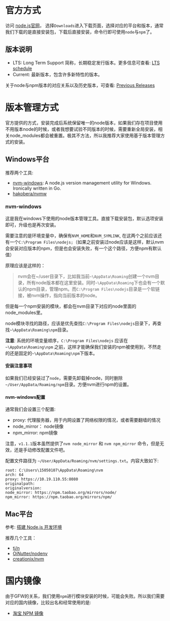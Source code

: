 # 官方方式
访问 [node.js官网](https://nodejs.org/en/)， 选择`Downloads`进入下载页面，选择对应的平台和版本，通常我们下载的是直接安装包，下载后直接安装，命令行即可使用`node`与`npm`了。

## 版本说明
- LTS:  Long Term Support 简称，长期稳定发行版本。更多信息可查看: [LTS schedule](https://github.com/nodejs/LTS#lts_schedule)
- Current: 最新版本，包含许多新特性的版本。

关于node与npm版本的对应关系以及历史版本，可查看: [Previous Releases](https://nodejs.org/en/download/releases/)

# 版本管理方式
官方提供的方式，安装完成后系统保留唯一的node版本，如果我们存在项目使用不用版本node的时候，或者我想要试验不同版本的时候，需要重新全局安装，相关node_modules都会被重置。极其不方法，所以我推荐大家使用基于版本管理方式的安装。

## Windows平台
推荐两个工具:
- [nvm-windows](https://github.com/coreybutler/nvm-windows): A node.js version management utility for Windows. Ironically written in Go.
- [hakobera/nvmw](https://github.com/hakobera/nvmw)

### nvm-windows
这是我在windows下使用的node版本管理工具。直接下载安装包，默认选项安装即可，升级也是再次安装。

需要注意的是环境变量中，确保有`NVM_HOME`和`NVM_SYMLINK`, 在这两个之前应该还有一个`C:\Program Files\nodejs;`（如果之前安装过node应该是这样，默认nvm会安装对应版本的npm，但是也会安装失败，有一个这个路径，方便npm有默认值）

原理应该是这样的：
> nvm会在~/user目录下，比如我当前`~\AppData\Roaming`创建一个nvm目录，所有node版本都在这里安装。同时`~\AppData\Roaming`下也会有一个默认的npm目录，管理npm。而`C:\Program Files\nodejs`目录是一个软链接，被nvm操作，指向当前版本的node。

但是每一个npm安装的模块，都会在nvm目录下对应的node里面的node_modules里。

node模块寻找的路径，应该是优先查找`C:\Program Files\nodejs`目录下，再查找`~\AppData\Roaming\npm`目录。

**注意**: 系统的环境变量顺序，`C:\Program Files\nodejs` 应该在 `~\AppData\Roaming\npm` 之前，这样才能确保我们安装的npm被使用到，不然走的还是固定的`~\AppData\Roaming\npm`下版本。

#### 安装注意事项
如果我们已经安装过了`node`，需要先卸载掉node，同时删除`~/User/AppData/Roaming/npm`目录。方便nvm进行npm的设置。

#### nvm-windows配置
通常我们会设置三个配置:
- proxy: 代理服务器，用于内网设置了网络权限的情况，或者需要翻墙的情况
- node_mirror： node镜像
- npm_mirror: npm镜像

注意，`v1.1.1`版本虽然提供了`nvm node_mirror` 和 `nvm npm_mirror` 命令，但是无效，还是手动修改配置文件吧。

配置文件路径为 `~/User/AppData/Roaming/nvm/settings.txt`。内容大致如下:

```
root: C:\Users\15050107\AppData\Roaming\nvm
arch: 64
proxy: https://10.19.110.55:8080
originalpath:
originalversion:
node_mirror: https://npm.taobao.org/mirrors/node/
npm_mirror: https://npm.taobao.org/mirrors/npm/
```

## Mac平台
参考: [搭建 Node.js 开发环境](https://github.com/alsotang/node-lessons/tree/master/lesson0)

推荐几个工具：
- [tj/n](https://github.com/tj/n)
- [OiNutter/nodenv](https://github.com/OiNutter/nodenv)
- [creationix/nvm](https://github.com/creationix/nvm)


# 国内镜像
由于GFW的关系，我们使用`npm`进行模块安装的时候，可能会失败。所以我们需要对应的国内镜像，比较出名和经常使用的是:
- [淘宝 NPM 镜像](https://npm.taobao.org/)